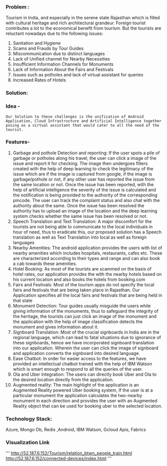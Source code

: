 ### Problem :
Tourism in India, and especially in the serene state Rajasthan which is filled with cultural heritage and rich architectural grandeur. Foreign tourist contributes a lot to the economical benefit from tourism. But the tourists are reluctant nowadays due to the following issues:
1)	Sanitation and Hygiene
2)	Scams and Frauds by Tour Guides
3)	Miscommunication due to distinct languages
4)	Lack of Unified channel for Nearby Necessities
5)	Insufficient Information Channels for Monuments
6)	Lack of Information About the Fairs and Festivals
7)	Issues such as potholes and lack of virtual assistant for queries
8)	Increased Rates of Hotels

### Solution:
### Idea -
    Our Solution to these challenges is the unification of Android Application, Cloud Infrastructure and Artificial Intelligence together posing as a virtual assistant that would cater to all the need of the tourist. 
### Features-
1)	Garbage and pothole Detection and reporting: If the user spots a pile of garbage or potholes along his travel, the user can click a image of the issue and report it for checking. The image then undergoes filters created with the help of deep learning to check the legitimacy of the issue which are if the image is captured from google, if the image is garbage/pothole or not, if any other user has reported the issue from the same location or not. Once the issue has been reported, with the help of artificial intelligence the severity of the issue is calculated and the notification is being provided to the authority of the corresponding pincode. The user can track the complaint status and also chat with the authority about the same. Once the issue has been resolved the authority has to upload an image of the location and the deep learning system checks whether the same issue has been resolved or not.
2)	Speech Translation and Text Translation: A major discomfort for the tourists are not being able to communicate to the local individuals in hour of need, thus to eradicate this, our proposed solution has a Speech translation as well as Text Translation into local as well as foreign languages
3)	Nearby Amenities:   The android application provides the users with list of nearby amenities which includes hospitals, restaurants, cafes etc. These are characterized according to their types and range and can also book a cab towards these amenities.
4)	Hotel Booking:  As most of the tourists are scammed on the basis of hotel rates, our application provides the with the nearby hotels based on his current location and also books the hotels from booking.com
5)	Fairs and Festivals: Most of the tourism apps do not specify the local fairs and festivals that are being taken place in Rajasthan. Our Application specifies all the local fairs and festivals that are being held in that state
6)	Monument Detection:  Tour guides usually misguide the users while giving information of the monuments, thus to safeguard the integrity of the heritage, the tourists can just click an image of the monument and the application with the help of image classification detects the monument and gives information about it.
7)	Signboard Translation: Most of the crucial signboards in India are in the regional language, which can lead to fatal situations due to ignorance of these signboards, hence we have incorporated signboard translation into our application. Wherein the user can click the image of signboard and application converts the signboard into desired language.
8)	Ease Chatbot: In order for easier access to the features, we have provided an intellectual chatbot trained with the help of IBM Watson which is smart enough to respond to all the queries of the user.
9)	Ola and Uber Integration: The users can directly book Uber and Ola to the desired location directly from the application.
10)	Augmented reality: The main highlight of the application is an Augmented Reality powered Uber booking system, If the user is at a particular monument the application calculates the two-nearby monument in each direction and provides the user with an Augmented Reality object that can be used for booking uber to the selected location. 


### Technology Stack:
Azure, Mongo Db, Redis ,Android, IBM Watson, Gcloud Apis, Fabrics

### Visualization Link
'''
http://52.187.6.152/Tourism/relation_btwn_people_train.html
http://52.187.6.152/connected-devices/index.html
'''
